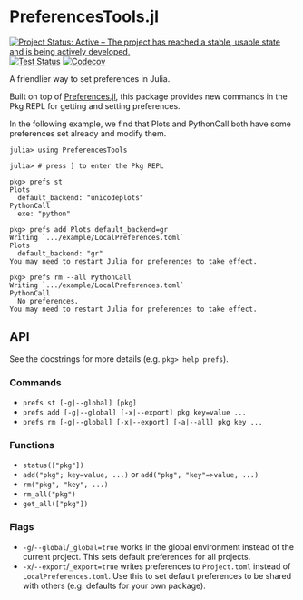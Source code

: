 # PreferencesTools.jl

[![Project Status: Active – The project has reached a stable, usable state and is being actively developed.](https://www.repostatus.org/badges/latest/active.svg)](https://www.repostatus.org/#active)
[![Test Status](https://github.com/cjdoris/PreferencesTools.jl/actions/workflows/tests.yml/badge.svg)](https://github.com/cjdoris/PreferencesTools.jl/actions/workflows/tests.yml)
[![Codecov](https://codecov.io/gh/cjdoris/PreferencesTools.jl/branch/main/graph/badge.svg?token=1flP5128hZ)](https://codecov.io/gh/cjdoris/PreferencesTools.jl)

A friendlier way to set preferences in Julia.

Built on top of [Preferences.jl](https://github.com/JuliaPackaging/Preferences.jl), this
package provides new commands in the Pkg REPL for getting and setting preferences.

In the following example, we find that Plots and PythonCall both have some preferences set
already and modify them.

```
julia> using PreferencesTools

julia> # press ] to enter the Pkg REPL

pkg> prefs st
Plots
  default_backend: "unicodeplots"
PythonCall
  exe: "python"

pkg> prefs add Plots default_backend=gr
Writing `.../example/LocalPreferences.toml`
Plots
  default_backend: "gr"
You may need to restart Julia for preferences to take effect.

pkg> prefs rm --all PythonCall
Writing `.../example/LocalPreferences.toml`
PythonCall
  No preferences.
You may need to restart Julia for preferences to take effect.
```

## API

See the docstrings for more details (e.g. `pkg> help prefs`).

### Commands
- `prefs st [-g|--global] [pkg]`
- `prefs add [-g|--global] [-x|--export] pkg key=value ...`
- `prefs rm [-g|--global] [-x|--export] [-a|--all] pkg key ...`

### Functions
- `status(["pkg"])`
- `add("pkg"; key=value, ...)` or `add("pkg", "key"=>value, ...)`
- `rm("pkg", "key", ...)`
- `rm_all("pkg")`
- `get_all(["pkg"])`

### Flags
- `-g`/`--global`/`_global=true` works in the global environment instead of the current
  project. This sets default preferences for all projects.
- `-x`/`--export`/`_export=true` writes preferences to `Project.toml` instead of
  `LocalPreferences.toml`. Use this to set default preferences to be shared with others
  (e.g. defaults for your own package).
